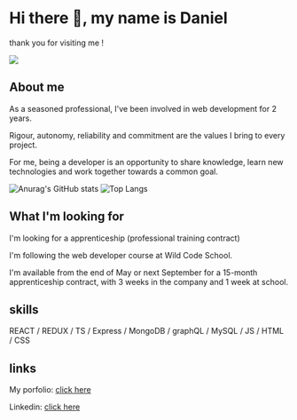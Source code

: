# Hi there 👋, my name is Daniel

thank you for visiting me !

![](https://media.licdn.com/dms/image/D4E16AQHV_8ixfX5_rQ/profile-displaybackgroundimage-shrink_350_1400/0/1707300163963?e=1715817600&v=beta&t=-Km1l7439LnObBPXbDN9q2LQx90kBJQq0NS8PQh1a5A)

<!--
**danielgonzalez0/danielgonzalez0** is a ✨ _special_ ✨ repository because its `README.md` (this file) appears on your GitHub profile.

Here are some ideas to get you started:

- 🔭 I’m currently working on ...
- 🌱 I’m currently learning ...
- 👯 I’m looking to collaborate on ...
- 🤔 I’m looking for help with ...
- 💬 Ask me about ...
- 📫 How to reach me: ...
- 😄 Pronouns: ...
- ⚡ Fun fact: ...
-->
## About me

As a seasoned professional, I've been involved in web development for 2 years. 

Rigour, autonomy, reliability and commitment are the values I bring to every project. 

For me, being a developer is an opportunity to share knowledge, learn new technologies and work together towards a common goal.

![Anurag's GitHub stats](https://github-readme-stats.vercel.app/api?username=danielgonzalez0&theme=omni&show_icons=true&hide_rank=false)
![Top Langs](https://github-readme-stats.vercel.app/api/top-langs/?username=danielgonzalez0&theme=omni&layout=compact)

## What I'm looking for

I'm looking for a apprenticeship (professional training contract)

I'm following the web developer course at Wild Code School. 

I'm available from the end of May or next September for a 15-month apprenticeship contract, with 3 weeks in the company and 1 week at school. 

## skills

REACT / REDUX / TS / Express / MongoDB / graphQL / MySQL / JS / HTML / CSS 

## links

My porfolio: [click here](https://www.gonzalez-daniel.com/)

Linkedin: [click here](https://www.linkedin.com/in/danielgonzalez1980/)



